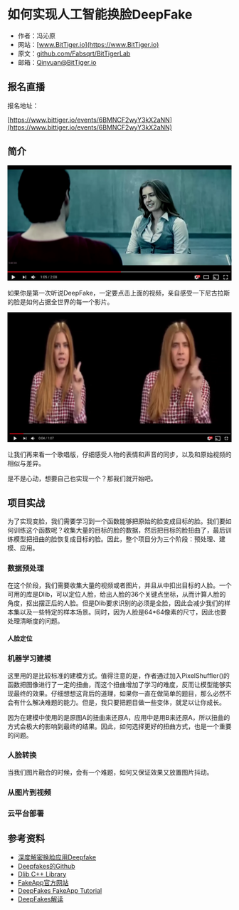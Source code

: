 # 如何实现人工智能换脸DeepFake

- 作者：冯沁原
- 网站：[www.BitTiger.io](https://www.BitTiger.io)
- 原文：[github.com/Fabsqrt/BitTigerLab](https://github.com/Fabsqrt/BitTigerLab)
- 邮箱：Qinyuan@BitTiger.io

## 报名直播

报名地址：

[https://www.bittiger.io/events/6BMNCF2wyY3kX2aNN](https://www.bittiger.io/events/6BMNCF2wyY3kX2aNN)

## 简介

[![](i/cage.png)](https://www.youtube.com/watch?v=BU9YAHigNx8 "Nick Cage DeepFakes Movie Compilation")

如果你是第一次听说DeepFake，一定要点击上面的视频，亲自感受一下尼古拉斯的脸是如何占据全世界的每一个影片。

[![](i/cage2.png)](https://www.youtube.com/watch?v=RdH7JoZZC2M "Deepfakes real time side by side comparison Amy Adams & Nick Cage")

让我们再来看一个歌唱版，仔细感受人物的表情和声音的同步，以及和原始视频的相似与差异。

是不是心动，想要自己也实现一个？那我们就开始吧。

## 项目实战

为了实现变脸，我们需要学习到一个函数能够把原始的脸变成目标的脸。我们要如何训练这个函数呢？收集大量的目标的脸的数据，然后把目标的脸扭曲了，最后训练模型把扭曲的脸恢复成目标的脸。因此，整个项目分为三个阶段：预处理、建模、应用。

### 数据预处理

在这个阶段，我们需要收集大量的视频或者图片，并且从中扣出目标的人脸。一个可用的库是Dlib，可以定位人脸，给出人脸的36个关键点坐标，从而计算人脸的角度，抠出摆正后的人脸。但是Dlib要求识别的必须是全脸，因此会减少我们的样本集以及一些特定的样本场景。同时，因为人脸是64*64像素的尺寸，因此也要处理清晰度的问题。

#### 人脸定位

### 机器学习建模

这里用的是比较标准的建模方式。值得注意的是，作者通过加入PixelShuffler()的函数把图像进行了一定的扭曲，而这个扭曲增加了学习的难度，反而让模型能够实现最终的效果。仔细想想这背后的道理，如果你一直在做简单的题目，那么必然不会有什么解决难题的能力。但是，我只要把题目做一些变体，就足以让你成长。

因为在建模中使用的是原图A的扭曲来还原A，应用中是用B来还原A，所以扭曲的方式会极大的影响到最终的结果。因此，如何选择更好的扭曲方式，也是一个重要的问题。

### 人脸转换

当我们图片融合的时候，会有一个难题，如何又保证效果又放置图片抖动。

### 从图片到视频

### 云平台部署

## 参考资料

- [深度解密换脸应用Deepfake](https://zhuanlan.zhihu.com/p/34042498)
- [Deepfakes的Github](https://github.com/deepfakes/faceswap)
- [Dlib C++ Library](http://dlib.net/)
- [FakeApp官方网站](https://www.fakeapp.org/)
- [DeepFakes FakeApp Tutorial](https://www.deepfakes.club/tutorial/)
- [DeepFakes解读](https://www.youtube.com/watch?v=7XchCsYtYMQ)
